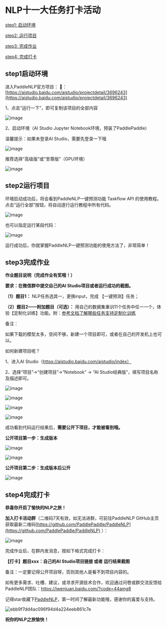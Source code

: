 # NLP十一大任务打卡活动

[step1: 启动环境](#step1启动环境) 

[step2: 运行项目](#step2运行项目) 

[step3: 完成作业](#step3完成作业) 

[step4: 完成打卡](#step4完成打卡) 


## step1启动环境
进入PaddleNLP官方项目：
🔗：[https://aistudio.baidu.com/aistudio/projectdetail/3696243](https://aistudio.baidu.com/aistudio/projectdetail/3696243)

1、点击“运行一下”，即可复制该项目的全部内容

 ![image](https://user-images.githubusercontent.com/11793384/160789524-168fbce6-7bd0-4fd9-a3b8-9ecf38e4212d.png)

2、启动环境（AI Studio Jupyter Notebook环境，预装了PaddlePaddle）

温馨提示：如果未登录AI Studio，需要先登录一下哦
 
 ![image](https://user-images.githubusercontent.com/11793384/160789931-ac69e562-d9fb-43e5-8307-e17980cc1c7d.png)


推荐选择“高级版”或“至尊版”（GPU环境）

![image](https://user-images.githubusercontent.com/11793384/160789736-d7bfbc2a-c165-494c-9b87-acde7f99a4b3.png)

 
## step2运行项目
环境启动成功后，将会看到PaddleNLP一键预测功能 Taskflow API 的使用教程。点击“运行全部”按钮，将自动逐行运行教程中所有代码。

![image](https://user-images.githubusercontent.com/11793384/160790696-db55bb7f-d4bd-4065-b478-777d83a41110.png)
 
也可以指定运行某段代码：

![image](https://user-images.githubusercontent.com/11793384/160790840-02d7c235-0f2c-4dfd-9d7e-57c2ab183405.png)

运行成功后，你就掌握PaddleNLP一键预测功能的使用方法了，非常简单！

## step3完成作业

**作业题目说明（完成作业有奖哦！）**

**要求：在微信群中提交自己的AI Studio项目或者运行成功的截图。**

**（1）题目1：** NLP任务选其一，更换input，完成 【一键预测】任务；

**（2）题目2——附加题目（可选）：** 用自己的数据集重训11个任务中任一一个，体验【定制化训练】功能。附：[参考文档了解哪些任务支持定制化训练](https://github.com/PaddlePaddle/PaddleNLP/blob/develop/docs/model_zoo/taskflow.md#%E8%AF%A6%E7%BB%86%E4%BD%BF%E7%94%A8)

备注：

如果下载的模型太多，空间不够，新建一个项目即可，或者在自己的开发机上也可以。

如何新建项目呢？

1、进入AI Studio（https://aistudio.baidu.com/aistudio/index）

2、选择“项目”->“创建项目”->“Notebook” -> “AI Studio经典版”，填写项目名称及描述即可。

![image](https://user-images.githubusercontent.com/11793384/160793719-8fc0063e-8f10-48a1-a0e4-6d0bb271baa6.png)

![image](https://user-images.githubusercontent.com/11793384/160793735-59b6c6e9-52a8-4d54-8a63-66f0bab913d7.png)

![image](https://user-images.githubusercontent.com/11793384/160793744-07e9f3e1-3942-4899-9629-2b8e822e1ecf.png)

![image](https://user-images.githubusercontent.com/11793384/160793762-febe0b8f-9d69-44a1-a749-e95d5ad4cf11.png)
 
成功看到代码运行结果后，**需要公开下项目，才能被看到哦。**

**公开项目第一步：生成版本**
  
![image](https://user-images.githubusercontent.com/11793384/160794002-e8bdbce3-6dc8-4fd5-a4b3-41f6656166e3.png)

![image](https://user-images.githubusercontent.com/11793384/160794021-62d66a0f-be42-49e0-a2f5-ce1562bfba53.png)

**公开项目第二步：生成版本后公开**
 
 ![image](https://user-images.githubusercontent.com/11793384/160794471-707b6f39-2474-4c5d-822d-30b605f06639.png)


## step4完成打卡

**恭喜你开启了愉快的NLP之旅！**

**加入打卡活动群**（二维码7天有效，如无法进群，可前往PaddleNLP GitHub主页获取最新二维码[https://github.com/PaddlePaddle/PaddleNLP](https://github.com/PaddlePaddle/PaddleNLP) ）：
 
 ![image](https://user-images.githubusercontent.com/11793384/160795335-9b72416a-467b-4df1-ae03-a1cfc45ebffc.png)

 
完成作业后，在群内发消息，按如下格式完成打卡：

**【打卡】题目xxx：自己的AI Studio项目链接 或者 运行结果截图**

备注：一定要记得公开项目呀，否则其他人是看不到项目内容的。

如有更多需求、吐槽、建议，或寻求开源技术合作，欢迎通过问卷或群交流反馈给PaddleNLP团队：https://iwenjuan.baidu.com/?code=44amg8

记得star收藏下[PaddleNLP](https://github.com/PaddlePaddle/PaddleNLP)，第一时间了解最新功能哦，感谢你的喜爱与支持。

![ebb9f7dd4ac096f94d4a224eeb861c7e](https://user-images.githubusercontent.com/11793384/160803014-d3fa0551-6cb5-429f-ae3b-27e7b171c0a5.png)

**祝你的NLP之旅愉快！**
